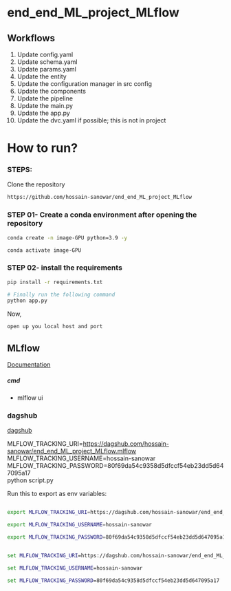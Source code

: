 # end_end_ML_project_MLflow

## Workflows

1. Update config.yaml
2. Update schema.yaml
3. Update params.yaml
4. Update the entity
5. Update the configuration manager in src config
6. Update the components
7. Update the pipeline 
8. Update the main.py
9. Update the app.py
10. Update the dvc.yaml if possible; this is not in project




# How to run?
### STEPS:

Clone the repository

```bash
https://github.com/hossain-sanowar/end_end_ML_project_MLflow
```
### STEP 01- Create a conda environment after opening the repository

```bash
conda create -n image-GPU python=3.9 -y
```

```bash
conda activate image-GPU
```


### STEP 02- install the requirements
```bash
pip install -r requirements.txt
```


```bash
# Finally run the following command
python app.py
```

Now,
```bash
open up you local host and port
```

## MLflow

[Documentation](https://mlflow.org/docs/latest/index.html)


##### cmd
- mlflow ui

### dagshub
[dagshub](https://dagshub.com/)

MLFLOW_TRACKING_URI=https://dagshub.com/hossain-sanowar/end_end_ML_project_MLflow.mlflow \
MLFLOW_TRACKING_USERNAME=hossain-sanowar \
MLFLOW_TRACKING_PASSWORD=80f69da54c9358d5dfccf54eb23dd5d647095a17 \
python script.py

Run this to export as env variables:

```bash

export MLFLOW_TRACKING_URI=https://dagshub.com/hossain-sanowar/end_end_ML_project_MLflow.mlflow

export MLFLOW_TRACKING_USERNAME=hossain-sanowar 

export MLFLOW_TRACKING_PASSWORD=80f69da54c9358d5dfccf54eb23dd5d647095a17

```
```cmd

set MLFLOW_TRACKING_URI=https://dagshub.com/hossain-sanowar/end_end_ML_project_MLflow.mlflow

set MLFLOW_TRACKING_USERNAME=hossain-sanowar 

set MLFLOW_TRACKING_PASSWORD=80f69da54c9358d5dfccf54eb23dd5d647095a17

```